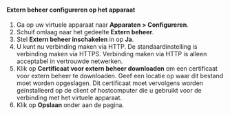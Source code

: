 
#### <a name="to-configure-remote-management-on-the-device"></a>Extern beheer configureren op het apparaat
1. Ga op uw virtuele apparaat naar **Apparaten > Configureren**.
2. Schuif omlaag naar het gedeelte **Extern beheer**.
3. Stel **Extern beheer inschakelen** in op **Ja**.
4. U kunt nu verbinding maken via HTTP. De standaardinstelling is verbinding maken via HTTPS. Verbinding maken via HTTP is alleen acceptabel in vertrouwde netwerken.
5. Klik op **Certificaat voor extern beheer downloaden** om een certificaat voor extern beheer te downloaden. Geef een locatie op waar dit bestand moet worden opgeslagen. Dit certificaat moet vervolgens worden geïnstalleerd op de client of hostcomputer die u gebruikt voor de verbinding met het virtuele apparaat.
6. Klik op **Opslaan** onder aan de pagina.



<!--HONumber=Nov16_HO2-->


